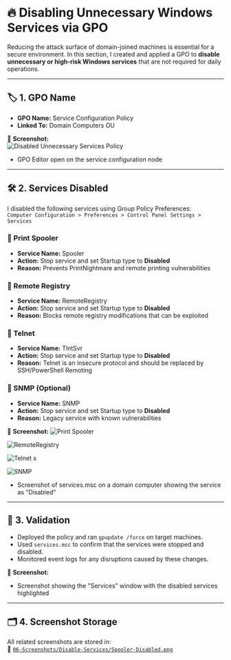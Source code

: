# 🔥 Disabling Unnecessary Windows Services via GPO

Reducing the attack surface of domain-joined machines is essential for a secure environment. In this section, I created and applied a GPO to **disable unnecessary or high-risk Windows services** that are not required for daily operations.

---

## 🏷️ 1. GPO Name

- **GPO Name:** Service Configuration Policy  
- **Linked To:** Domain Computers OU

📸 **Screenshot:**  
![Disabled Unnecessary Services Policy](https://github.com/user-attachments/assets/8dc20531-0fd8-4024-9e98-204be91f3f1e)

- GPO Editor open on the service configuration node

---

## 🛠️ 2. Services Disabled

I disabled the following services using Group Policy Preferences:  
`Computer Configuration > Preferences > Control Panel Settings > Services`

### 🚫 Print Spooler
- **Service Name:** Spooler  
- **Action:** Stop service and set Startup type to **Disabled**  
- **Reason:** Prevents PrintNightmare and remote printing vulnerabilities

### 🚫 Remote Registry
- **Service Name:** RemoteRegistry  
- **Action:** Stop service and set Startup type to **Disabled**  
- **Reason:** Blocks remote registry modifications that can be exploited

### 🚫 Telnet
- **Service Name:** TlntSvr  
- **Action:** Stop service and set Startup type to **Disabled**  
- **Reason:** Telnet is an insecure protocol and should be replaced by SSH/PowerShell Remoting

### 🚫 SNMP (Optional)
- **Service Name:** SNMP  
- **Action:** Stop service and set Startup type to **Disabled**  
- **Reason:** Legacy service with known vulnerabilities

📸 **Screenshot:**
![Print Spooler](https://github.com/user-attachments/assets/9774fc36-d2ce-4c27-b68e-9e9fff99c6a8)

![RemoteRegistry](https://github.com/user-attachments/assets/fcb1870f-3025-49b7-b4f5-2efa37d912ca)

![Telnet x](https://github.com/user-attachments/assets/f782f60d-c4d9-4c35-8914-c5c770dc5a5e)

![SNMP](https://github.com/user-attachments/assets/b25e244a-1248-4497-9a8a-1c040606b09b)

- Screenshot of services.msc on a domain computer showing the service as "Disabled"

---

## 🧪 3. Validation

- Deployed the policy and ran `gpupdate /force` on target machines.
- Used `services.msc` to confirm that the services were stopped and disabled.
- Monitored event logs for any disruptions caused by these changes.

📸 **Screenshot:**
- Screenshot showing the "Services" window with the disabled services highlighted

---

## 🗂️ 4. Screenshot Storage

All related screenshots are stored in:  
📂 [`06-Screenshots/Disable-Services/Spooler-Disabled.png`]()
